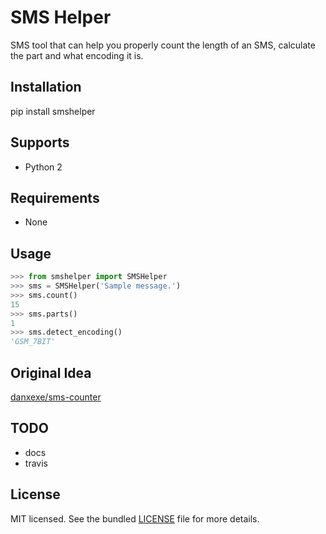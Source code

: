 SMS Helper
==========
SMS tool that can help you properly count the length of an SMS, calculate the part and what encoding it is.


Installation
------------
pip install smshelper


Supports
--------
- Python 2


Requirements
------------
- None


Usage
-----
```python
>>> from smshelper import SMSHelper
>>> sms = SMSHelper('Sample message.')
>>> sms.count()
15
>>> sms.parts()
1
>>> sms.detect_encoding()
'GSM_7BIT'
```


Original Idea
-------------
[danxexe/sms-counter](https://github.com/danxexe/sms-counter)


TODO
----
- docs
- travis


License
-------
MIT licensed. See the bundled [LICENSE](LICENSE) file for more details.
